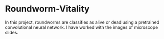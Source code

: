 # Roundworm-Vitality
In this project,  roundworms are classifies as alive or dead using a pretrained convolutional neural network.   I have worked with the images of microscope slides. 
